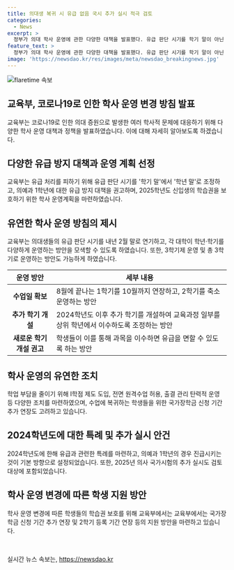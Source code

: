 ```yaml
---
title: 의대생 복귀 시 유급 없음 국시 추가 실시 적극 검토
categories:
  - News
excerpt: >
  정부가 의대 학사 운영에 관한 다양한 대책을 발표했다. 유급 판단 시기를 학기 말이 아닌 학년 말로 조정하고, 3학기제를 허용하기로 했다. 유급 방지 대책으로 의예과 1학년에 대한 대책도 마련했으며, 추가 학기 개설 시 등록금을 면하도록 권고했다. 또한, I학점 제도 도입과 2주 감축된 수업일수 운영 허용, 국가시험 추가 실시 등을 검토하기로 했다. 학생들의 학습 결손을 보충하기 위한 새로운 학기 개설 시, 추가 등록금 부담이 없도록 권고했다.(baseUrl: yna.co.kr)
feature_text: >
  정부가 의대 학사 운영에 관한 다양한 대책을 발표했다. 유급 판단 시기를 학기 말이 아닌 학년 말로 조정하고, 3학기제를 허용하기로 했다. 유급 방지 대책으로 의예과 1학년에 대한 대책도 마련했으며, 추가 학기 개설 시 등록금을 면하도록 권고했다. 또한, I학점 제도 도입과 2주 감축된 수업일수 운영 허용, 국가시험 추가 실시 등을 검토하기로 했다. 학생들의 학습 결손을 보충하기 위한 새로운 학기 개설 시, 추가 등록금 부담이 없도록 권고했다.(baseUrl: yna.co.kr)
image: 'https://newsdao.kr/res/images/meta/newsdao_breakingnews.jpg'
---
```


<p><img src="https://newsdao.kr/res/images/meta/newsdao_breakingnews.jpg" alt="flaretime 속보" /></p>

<h2 data-ke-size="size26">교육부, 코로나19로 인한 학사 운영 변경 방침 발표</h2>

<p data-ke-size="size16">교육부는 코로나19로 인한 의대 증원으로 발생한 여러 학사적 문제에 대응하기 위해 다양한 학사 운영 대책과 정책을 발표하였습니다. 이에 대해 자세히 알아보도록 하겠습니다.</p>

<h2 data-ke-size="size26">다양한 유급 방지 대책과 운영 계획 선정</h2>

<p data-ke-size="size16">교육부는 유급 처리를 피하기 위해 유급 판단 시기를 '학기 말'에서 '학년 말'로 조정하고, 의예과 1학년에 대한 유급 방지 대책을 권고하며, 2025학년도 신입생의 학습권을 보호하기 위한 학사 운영계획을 마련하였습니다.</p>

<h2 data-ke-size="size26">유연한 학사 운영 방침의 제시</h2>

<p data-ke-size="size16">교육부는 의대생들의 유급 판단 시기를 내년 2월 말로 연기하고, 각 대학이 학년·학기를 다양하게 운영하는 방안을 모색할 수 있도록 하였습니다. 또한, 3학기제 운영 및 총 3학기로 운영하는 방안도 가능하게 하였습니다.</p>

<table>
    <thead>
        <tr>
            <th scope="col">운영 방안</th>
            <th scope="col">세부 내용</th>
        </tr>
    </thead>
    <tbody>
        <tr>
            <td style="text-align: center; height: 17px;"><b>수업일 확보</b></td>
            <td>8월에 끝나는 1학기를 10월까지 연장하고, 2학기를 축소 운영하는 방안</td>
        </tr>
        <tr>
            <td style="text-align: center; height: 17px;"><b>추가 학기 개설</b></td>
            <td>2024학년도 이후 추가 학기를 개설하여 교육과정 일부를 상위 학년에서 이수하도록 조정하는 방안</td>
        </tr>
        <tr>
            <td style="text-align: center; height: 17px;"><b>새로운 학기 개설 권고</b></td>
            <td>학생들이 이를 통해 과목을 이수하면 유급을 면할 수 있도록 하는 방안</td>
        </tr>
    </tbody>
</table>

<h2 data-ke-size="size26">학사 운영의 유연한 조치</h2>

<p data-ke-size="size16">학업 부담을 줄이기 위해 I학점 제도 도입, 전면 원격수업 허용, 출결 관리 탄력적 운영 등 다양한 조치를 마련하였으며, 수업에 복귀하는 학생들을 위한 국가장학금 신청 기간 추가 연장도 고려하고 있습니다.</p>

<h2 data-ke-size="size26">2024학년도에 대한 특례 및 추가 실시 안건</h2>

<p data-ke-size="size16">2024학년도에 한해 유급과 관련한 특례를 마련하고, 의예과 1학년의 경우 진급시키는 것이 기본 방향으로 설정되었습니다. 또한, 2025년 의사 국가시험의 추가 실시도 검토 대상에 포함되었습니다.</p>

<h2 data-ke-size="size26">학사 운영 변경에 따른 학생 지원 방안</h2>

<p data-ke-size="size16">학사 운영 변경에 따른 학생들의 학습권 보호를 위해 교육부에서는 교육부에서는 국가장학금 신청 기간 추가 연장 및 2학기 등록 기간 연장 등의 지원 방안을 마련하고 있습니다.</p>

<p data-ke-size="size16">&nbsp;</p>
실시간 뉴스 속보는, <a href="https://newsdao.kr" rel="dofollow">https://newsdao.kr</a>


